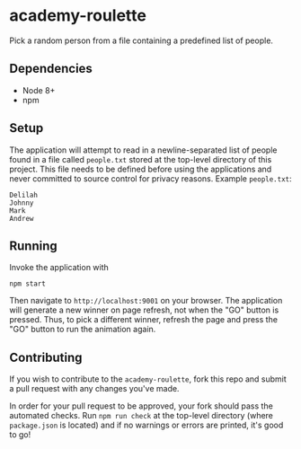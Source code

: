 # academy-roulette

Pick a random person from a file containing a predefined list of people.

## Dependencies

* Node 8+
* npm

## Setup

The application will attempt to read in a newline-separated list of people found in a file called `people.txt` stored at the top-level directory of this project.
This file needs to be defined before using the applications and never committed to source control for privacy reasons.
Example `people.txt`:

```
Delilah
Johnny
Mark
Andrew
```

## Running

Invoke the application with

```
npm start
```

Then navigate to `http://localhost:9001` on your browser. The application will generate a new winner on page refresh, not when the "GO" button is pressed. Thus, to pick a different winner, refresh the page and press the "GO" button to run the animation again.

## Contributing

If you wish to contribute to the `academy-roulette`, fork this repo and submit a pull request with any changes you've made.

In order for your pull request to be approved, your fork should pass the automated checks. Run `npm run check` at the top-level directory (where `package.json` is located) and if no warnings or errors are printed, it's good to go!
